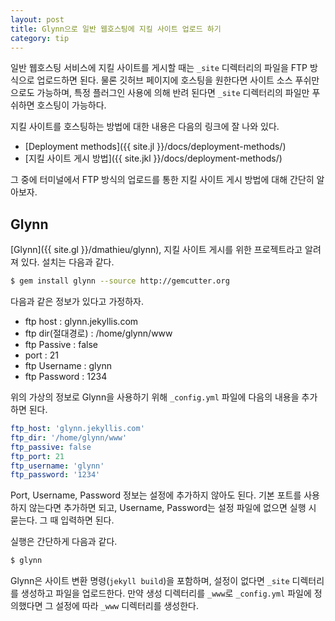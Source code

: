 ```yaml
---
layout: post
title: Glynn으로 일반 웹호스팅에 지킬 사이트 업로드 하기
category: tip
---
```


일반 웹호스팅 서비스에 지킬 사이트를 게시할 때는 `_site` 디렉터리의 파일을 FTP 방식으로 업로드하면 된다. 물론 깃허브 페이지에 호스팅을 원한다면 사이트 소스 푸쉬만으로도 가능하며, 특정 플러그인 사용에 의해 반려 된다면 `_site` 디렉터리의 파일만 푸쉬하면 호스팅이 가능하다.

지킬 사이트를 호스팅하는 방법에 대한 내용은 다음의 링크에 잘 나와 있다.

 - [Deployment methods]({{ site.jl }}/docs/deployment-methods/)
 - [지킬 사이트 게시 방법]({{ site.jkl }}/docs/deployment-methods/)

그 중에 터미널에서 FTP 방식의 업로드를 통한 지킬 사이트 게시 방법에 대해 간단히 알아보자.

## Glynn

[Glynn]({{ site.gl }}/dmathieu/glynn), 지킬 사이트 게시를 위한 프로젝트라고 알려져 있다. 설치는 다음과 같다.

```bash
$ gem install glynn --source http://gemcutter.org
```

다음과 같은 정보가 있다고 가정하자.

 - ftp host : glynn.jekyllis.com
 - ftp dir(절대경로) : /home/glynn/www
 - ftp Passive : false
 - port : 21
 - ftp Username : glynn
 - ftp Password : 1234

위의 가상의 정보로 Glynn을 사용하기 위해 `_config.yml` 파일에 다음의 내용을 추가하면 된다.

```yaml
ftp_host: 'glynn.jekyllis.com'
ftp_dir: '/home/glynn/www'
ftp_passive: false
ftp_port: 21        
ftp_username: 'glynn' 
ftp_password: '1234'
```
Port, Username, Password 정보는 설정에 추가하지 않아도 된다. 기본 포트를 사용하지 않는다면 추가하면 되고, Username, Password는 설정 파일에 없으면 실행 시 묻는다. 그 때 입력하면 된다.

실행은 간단하게 다음과 같다.

```bash
$ glynn
```

Glynn은 사이트 변환 명령(`jekyll build`)을 포함하며, 설정이 없다면 `_site` 디렉터리를 생성하고 파일을 업로드한다. 만약 생성 디렉터리를 `_www`로 `_config.yml` 파일에 정의했다면 그 설정에 따라 `_www` 디렉터리를 생성한다.

